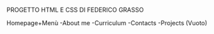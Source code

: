 PROGETTO HTML E CSS DI FEDERICO GRASSO

Homepage+Menù
-About me
-Curriculum
-Contacts
-Projects (Vuoto)
